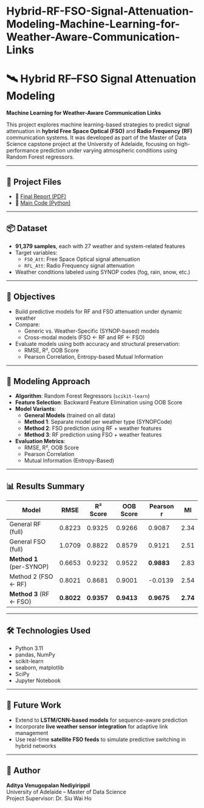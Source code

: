 # Hybrid-RF-FSO-Signal-Attenuation-Modeling-Machine-Learning-for-Weather-Aware-Communication-Links

# 🛰️ Hybrid RF–FSO Signal Attenuation Modeling  
**Machine Learning for Weather-Aware Communication Links**

This project explores machine learning-based strategies to predict signal attenuation in **hybrid Free Space Optical (FSO)** and **Radio Frequency (RF)** communication systems. It was developed as part of the Master of Data Science capstone project at the University of Adelaide, focusing on high-performance prediction under varying atmospheric conditions using Random Forest regressors.

---

## 📄 Project Files

- 📑 [Final Report (PDF)](Final_project_data_science_a1899824%20(2)%20(1).pdf)  
- 🧠 [Main Code (Python)](Final_report_ds_a1899824.py)

---

## 📦 Dataset

- **91,379 samples**, each with 27 weather and system-related features
- Target variables:
  - `FSO_Att`: Free Space Optical signal attenuation
  - `RFL_Att`: Radio Frequency signal attenuation
- Weather conditions labeled using SYNOP codes (fog, rain, snow, etc.)

---

## 🎯 Objectives

- Build predictive models for RF and FSO attenuation under dynamic weather
- Compare:
  - Generic vs. Weather-Specific (SYNOP-based) models
  - Cross-modal models (FSO ← RF and RF ← FSO)
- Evaluate models using both accuracy and structural preservation:
  - RMSE, R², OOB Score
  - Pearson Correlation, Entropy-based Mutual Information

---

## 🧠 Modeling Approach

- **Algorithm**: Random Forest Regressors (`scikit-learn`)
- **Feature Selection**: Backward Feature Elimination using OOB Score
- **Model Variants**:
  - **General Models** (trained on all data)
  - **Method 1**: Separate model per weather type (SYNOPCode)
  - **Method 2**: FSO prediction using RF + weather features
  - **Method 3**: RF prediction using FSO + weather features
- **Evaluation Metrics**:  
  - RMSE, R², OOB Score  
  - Pearson Correlation  
  - Mutual Information (Entropy-Based)

---

## 📊 Results Summary

| Model                        | RMSE   | R² Score | OOB Score | Pearson r | MI   |
|-----------------------------|--------|----------|-----------|-----------|------|
| General RF (full)           | 0.8223 | 0.9325   | 0.9266    | 0.9087    | 2.34 |
| General FSO (full)          | 1.0709 | 0.8822   | 0.8579    | 0.9121    | 2.51 |
| **Method 1** (per-SYNOP)    | 0.6653 | 0.9232   | 0.9522    | **0.9883**| 2.83 |
| Method 2 (FSO ← RF)         | 0.8021 | 0.8681   | 0.9001    | -0.0139   | 2.54 |
| **Method 3** (RF ← FSO)     | **0.8022** | **0.9357** | **0.9413** | **0.9675** | **2.74** |

---

## 🛠 Technologies Used

- Python 3.11  
- pandas, NumPy  
- scikit-learn  
- seaborn, matplotlib  
- SciPy  
- Jupyter Notebook

---

## 🚀 Future Work

- Extend to **LSTM/CNN-based models** for sequence-aware prediction  
- Incorporate **live weather sensor integration** for adaptive link management  
- Use real-time **satellite FSO feeds** to simulate predictive switching in hybrid networks

---

## 📌 Author

**Aditya Venugopalan Nediyirippil**  
University of Adelaide – Master of Data Science  
Project Supervisor: Dr. Siu Wai Ho  
